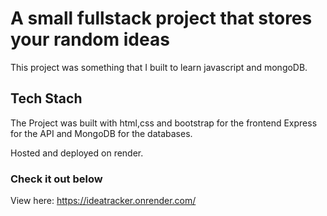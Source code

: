 # A small fullstack project that stores your random ideas 

This project was something that I built to learn javascript and mongoDB.

## Tech Stach

The Project was built with html,css and bootstrap for the frontend
Express for the API and MongoDB for the databases.

Hosted and deployed on render.

### Check it out below

View here: https://ideatracker.onrender.com/
